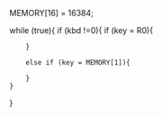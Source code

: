 MEMORY[16] = 16384;


while (true){
    if (kbd !=0){
        if (key = R0){

         

            
        }

        else if (key = MEMORY[1]){

        }
    }
}

